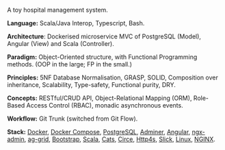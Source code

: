A toy hospital management system.

**Language:** Scala/Java Interop, Typescript, Bash.

**Architecture**: Dockerised microservice MVC of PostgreSQL (Model), Angular (View) and Scala (Controller).

**Paradigm:** Object-Oriented structure, with Functional Programming methods. (OOP in the large; FP in the small.)

**Principles:** 5NF Database Normalisation, GRASP, SOLID, Composition over inheritance, Scalability, Type-safety, Functional purity, DRY.

**Concepts:** RESTful/CRUD API, Object-Relational Mapping (ORM), Role-Based Access Control (RBAC), monadic asynchronous events.

**Workflow:** Git Trunk (switched from Git Flow).

**Stack:** [Docker](https://www.docker.com/), [Docker Compose](https://docs.docker.com/compose/), [PostgreSQL](https://www.postgresql.org/), [Adminer](https://www.adminer.org/), [Angular](https://angular.io/), [ngx-admin](https://akveo.github.io/ngx-admin/), [ag-grid](https://www.ag-grid.com/), [Bootstrap](https://getbootstrap.com/), [Scala](https://www.scala-lang.org/), [Cats](https://typelevel.org/cats/), [Circe](https://circe.github.io/circe/), [Http4s](https://http4s.org/), [Slick](http://scala-slick.org/), [Linux](https://www.linux.org/), [NGINX](https://www.nginx.com/).

